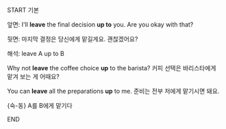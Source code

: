 START
기본

앞면:
I'll **leave** the final decision **up to** you. Are you okay with that?

뒷면:
마지막 결정은 당신에게 맡길게요. 괜찮겠어요?

해석:
leave A up to B

Why not **leave** the coffee choice **up** to the barista?
커피 선택은 바리스타에게 맡겨 보는 게 어때요?

You can **leave** all the preparations **up** to me.
준비는 전부 저에게 맡기시면 돼요.

{숙-동} A를 B에게 맡기다
<!--ID: 1743584049279-->
END
